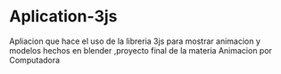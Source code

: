 # Aplication-3js

Apliacion que hace el uso de la libreria 3js para mostrar animacion y modelos hechos en blender ,proyecto final de la materia Animacion por Computadora
